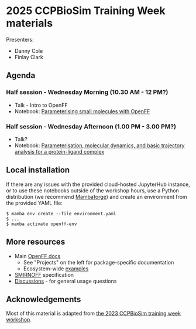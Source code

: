 # 2025 CCPBioSim Training Week materials

Presenters:

* Danny Cole
* Finlay Clark

## Agenda

### Half session - Wednesday Morning (10.30 AM - 12 PM?)

* Talk - Intro to OpenFF
* Notebook: [Parameterising small molecules with OpenFF](notebooks/small_molecule_parameterisation.ipynb)

### Half session - Wednesday Afternoon (1.00 PM - 3.00 PM?)

* Talk?
* Notebook: [Parameterisation, molecular dynamics, and basic trajectory analysis for a protein-ligand complex](notebooks/protein_ligand_complex_parameterisation_and_md.ipynb)

## Local installation

If there are any issues with the provided cloud-hosted JupyterHub instance, or to use these notebooks outside of the workshop hours, use a Python distribution (we recommend [Mambaforge](https://docs.openforcefield.org/en/latest/install.html#quick-install-guide)) and create an environment from the provided YAML file:

```shell
$ mamba env create --file environment.yaml
$ ...
$ mamba activate openff-env
```

## More resources

* Main [OpenFF docs](https://docs.openforcefield.org/en/latest/)
  * See "Projects" on the left for package-specific documentation
  * Ecosystem-wide [examples](https://docs.openforcefield.org/en/latest/examples.html)
* [SMIRNOFF](https://openforcefield.github.io/standards/standards/smirnoff/) specification
* [Discussions](https://github.com/orgs/openforcefield/discussions) - for general usage questions


## Acknowledgements

Most of this material is adapted from [the 2023 CCPBioSim training week workshop](https://github.com/openforcefield/ccpbiosim-2023).

